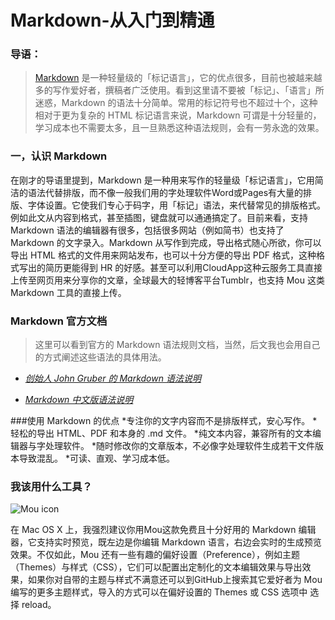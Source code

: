 # Markdown-从入门到精通
### 导语：
> [Markdown](http://zh.wikipedia.org/wiki/Markdown) 是一种轻量级的「标记语言」，它的优点很多，目前也被越来越多的写作爱好者，撰稿者广泛使用。看到这里请不要被「标记」、「语言」所迷惑，Markdown 的语法十分简单。常用的标记符号也不超过十个，这种相对于更为复杂的 HTML 标记语言来说，Markdown 可谓是十分轻量的，学习成本也不需要太多，且一旦熟悉这种语法规则，会有一劳永逸的效果。

### 一，认识 Markdown

在刚才的导语里提到，Markdown 是一种用来写作的轻量级「标记语言」，它用简洁的语法代替排版，而不像一般我们用的字处理软件Word或Pages有大量的排版、字体设置。它使我们专心于码字，用「标记」语法，来代替常见的排版格式。例如此文从内容到格式，甚至插图，键盘就可以通通搞定了。目前来看，支持 Markdown 语法的编辑器有很多，包括很多网站（例如简书）也支持了 Markdown 的文字录入。Markdown 从写作到完成，导出格式随心所欲，你可以导出 HTML 格式的文件用来网站发布，也可以十分方便的导出 PDF 格式，这种格式写出的简历更能得到 HR 的好感。甚至可以利用CloudApp这种云服务工具直接上传至网页用来分享你的文章，全球最大的轻博客平台Tumblr，也支持 Mou 这类 Markdown 工具的直接上传。

### Markdown 官方文档
> 这里可以看到官方的 Markdown 语法规则文档，当然，后文我也会用自己的方式阐述这些语法的具体用法。

* [*创始人 John Gruber 的 Markdown 语法说明*](http://zh.wikipedia.org/wiki/Markdown)

* [*Markdown 中文版语法说明*](http://zh.wikipedia.org/wiki/Markdown)

###使用 Markdown 的优点
*专注你的文字内容而不是排版样式，安心写作。
*轻松的导出 HTML、PDF 和本身的 .md 文件。
*纯文本内容，兼容所有的文本编辑器与字处理软件。
*随时修改你的文章版本，不必像字处理软件生成若干文件版本导致混乱。
*可读、直观、学习成本低。

### 我该用什么工具？

![Mou icon](http://mouapp.com/Mou_128.png)

在 Mac OS X 上，我强烈建议你用Mou这款免费且十分好用的 Markdown 编辑器，它支持实时预览，既左边是你编辑 Markdown 语言，右边会实时的生成预览效果。不仅如此，Mou 还有一些有趣的偏好设置（Preference），例如主题（Themes）与样式（CSS），它们可以配置出定制化的文本编辑效果与导出效果，如果你对自带的主题与样式不满意还可以到GitHub上搜索其它爱好者为 Mou 编写的更多主题样式，导入的方式可以在偏好设置的 Themes 或 CSS 选项中 选择 reload。
![]()